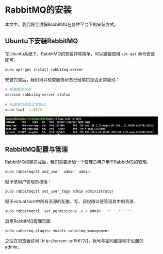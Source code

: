 # RabbitMQ的安装

本文中，我们将会讲解RabbitMQ在各种平台下的安装方式。

## Ubuntu下安装RabbitMQ

在Ubuntu系统下，RabbitMQ的安装非常简单，可以直接使用 `apt-get` 命令安装即可。

```bash
sudo apt-get install rabbitmq-server
```

安装完成后，我们可以检查服务状态已经端口是否正常启动：

```bash
# 检查服务状态
service rabbitmq-server status

# 检查端口是否正常启动
sudo lsof -i:5672
```

![rabbimtmq status](./picture/install1.png)

## RabbitMQ配置与管理

RabbitMQ搭建完成后，我们需要添加一个管理员用户用于RabbitMQ的管理。

```bash
sudo rabbitmqctl add_user  admin  admin
```

赋予该用户管理员权限：

```bash
sudo rabbitmqctl set_user_tags admin administrator
```

赋予virtual host中所有资源的配置、写、读权限以便管理其中的资源:

```bash
sudo rabbitmqctl  set_permissions -p / admin '.*' '.*' '.*'
```

启用RabbitMQ管理页面:

```bash
sudo rabbitmq-plugins enable rabbitmq_management
```

之后在浏览器访问 [http://server-ip:15672/]，账号与密码都是刚才设置的 admin。
